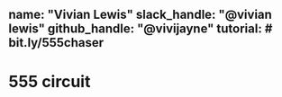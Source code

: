 name: "Vivian Lewis"
slack_handle: "@vivian lewis"
github_handle: "@vivijayne"
tutorial: # bit.ly/555chaser
---

# 555 circuit

<!-- Describe your board in 2-3 sentences. What are you making? What will it do?
I'm making a 555 timer ciruit from a tutorial by Angelina Tsuboi-->

<!-- How much is it going to cost?  $27.82 -->

<!--I accidently added an incorrect file, I renamed it ignore.pdf -->
